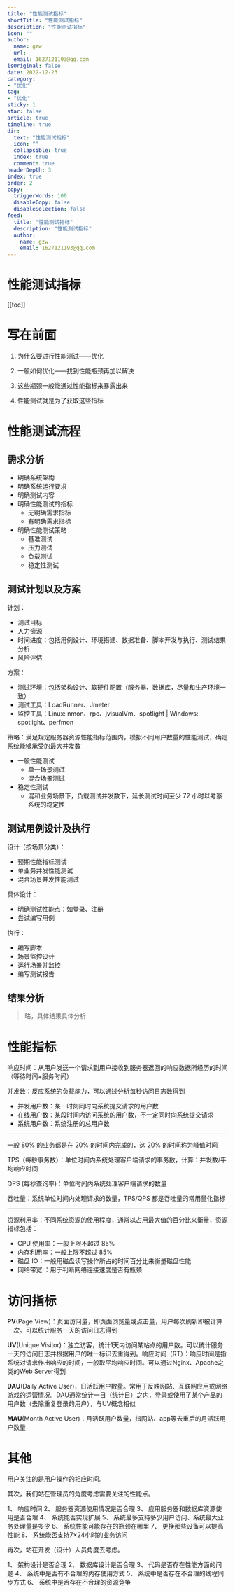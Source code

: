 ```yaml
---
title: "性能测试指标"
shortTitle: "性能测试指标"
description: "性能测试指标"
icon: ""
author: 
  name: gzw
  url: 
  email: 1627121193@qq.com
isOriginal: false
date: 2022-12-23
category: 
- "优化"
tag:
- "优化"
sticky: 1
star: false
article: true
timeline: true
dir:
  text: "性能测试指标"
  icon: ""
  collapsible: true
  index: true
  comment: true
headerDepth: 3
index: true
order: 2
copy:
  triggerWords: 100
  disableCopy: false
  disableSelection: false
feed:
  title: "性能测试指标"
  description: "性能测试指标"
  author:
    name: gzw
    email: 1627121193@qq.com
---
```





# 性能测试指标

[[toc]]


# 写在前面

1. 为什么要进行性能测试——优化

2. 一般如何优化——找到性能瓶颈再加以解决
3. 这些瓶颈一般能通过性能指标来暴露出来
4. 性能测试就是为了获取这些指标



# 性能测试流程

## 需求分析

- 明确系统架构
- 明确系统运行要求
- 明确测试内容
- 明确性能测试的指标
  - 无明确需求指标
  - 有明确需求指标
- 明确性能测试策略
  - 基准测试
  - 压力测试
  - 负载测试
  - 稳定性测试



## 测试计划以及方案

计划：

- 测试目标
- 人力资源
- 时间进度：包括用例设计、环境搭建、数据准备、脚本开发与执行、测试结果分析
- 风险评估

方案：

- 测试环境：包括架构设计、软硬件配置（服务器、数据库，尽量和生产环境一致）
- 测试工具：LoadRunner、Jmeter
- 监控工具：Linux: nmon、rpc、jvisualVm、spotlight | Windows: spotlight、perfmon

策略：满足规定服务器资源性能指标范围内，模拟不同用户数量的性能测试，确定系统能够承受的最大并发数

- 一般性能测试
  - 单一场景测试
  - 混合场景测试
- 稳定性测试
  - 混和业务场景下，负载测试并发数下，延长测试时间至少 72 小时以考察系统的稳定性



## 测试用例设计及执行

设计（按场景分类）：

- 预期性能指标测试
- 单业务并发性能测试
- 混合场景并发性能测试

具体设计：

- 明确测试性能点：如登录、注册
- 尝试编写用例

执行：

- 编写脚本
- 场景监控设计
- 运行场景并监控
- 编写测试报告



## 结果分析

> 略，具体结果具体分析





# 性能指标

响应时间：从用户发送一个请求到用户接收到服务器返回的响应数据所经历的时间（等待时间+服务时间）

并发数：反应系统的负载能力，可以通过分析每秒访问日志数得到

- 并发用户数：某一时刻同时向系统提交请求的用户数
- 在线用户数：某段时间内访问系统的用户数，不一定同时向系统提交请求
- 系统用户数：系统注册的总用户数

---

一般 80% 的业务都是在 20% 的时间内完成的，这 20% 的时间称为峰值时间

TPS（每秒事务数）：单位时间内系统处理客户端请求的事务数，计算：并发数/平均响应时间

QPS (每秒查询率)：单位时间内系统处理客户端请求的数量

吞吐量：系统单位时间内处理请求的数量，TPS/QPS 都是吞吐量的常用量化指标

---

资源利用率：不同系统资源的使用程度，通常以占用最大值的百分比来衡量，资源指标包括：

- CPU 使用率：一般上限不超过 85%
- 内存利用率：一般上限不超过 85%
- 磁盘 IO：一般用磁盘读写操作所占的时间百分比来衡量磁盘性能
- 网络带宽 ：用于判断网络连接速度是否有瓶颈





# 访问指标

**PV**(Page View)：页面访问量，即页面浏览量或点击量，用户每次刷新即被计算一次。可以统计服务一天的访问日志得到

**UV**(Unique Visitor)：独立访客，统计1天内访问某站点的用户数。可以统计服务一天的访问日志并根据用户的唯一标识去重得到。响应时间（RT）：响应时间是指系统对请求作出响应的时间，一般取平均响应时间。可以通过Nginx、Apache之类的Web Server得到

**DAU**(Daily Active User)，日活跃用户数量。常用于反映网站、互联网应用或网络游戏的运营情况。DAU通常统计一日（统计日）之内，登录或使用了某个产品的用户数（去除重复登录的用户），与UV概念相似

**MAU**(Month Active User)：月活跃用户数量，指网站、app等去重后的月活跃用户数量





# 其他

用户关注的是用户操作的相应时间。

其次，我们站在管理员的角度考虑需要关注的性能点。

1、 响应时间
2、 服务器资源使用情况是否合理
3、 应用服务器和数据库资源使用是否合理
4、 系统能否实现扩展
5、 系统最多支持多少用户访问、系统最大业务处理量是多少
6、 系统性能可能存在的瓶颈在哪里
7、 更换那些设备可以提高性能
8、 系统能否支持7×24小时的业务访问

再次，站在开发（设计）人员角度去考虑。

1、 架构设计是否合理
2、 数据库设计是否合理
3、 代码是否存在性能方面的问题
4、 系统中是否有不合理的内存使用方式
5、 系统中是否存在不合理的线程同步方式
6、 系统中是否存在不合理的资源竞争